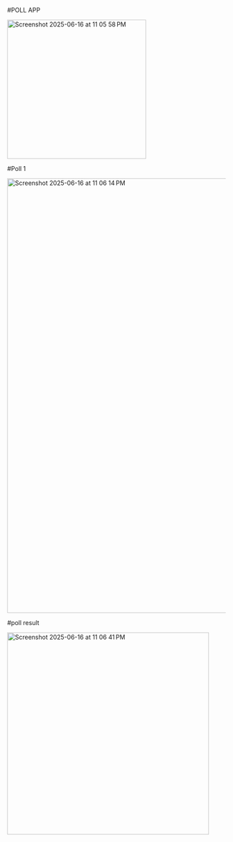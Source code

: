 #POLL APP 


<img width="320" alt="Screenshot 2025-06-16 at 11 05 58 PM" src="https://github.com/user-attachments/assets/5142ad97-2804-4aa5-93dd-cc3f2755b6e0" />



#Poll 1


<img width="1000" alt="Screenshot 2025-06-16 at 11 06 14 PM" src="https://github.com/user-attachments/assets/a52b4dc0-4205-434b-bb12-8ce3c7ac0a1d" />



#poll result



<img width="465" alt="Screenshot 2025-06-16 at 11 06 41 PM" src="https://github.com/user-attachments/assets/3ee42409-aedd-4945-a4ba-f4750094afc6" />
